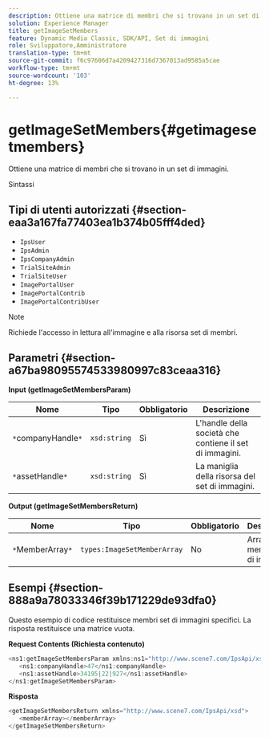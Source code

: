 ```yaml
---
description: Ottiene una matrice di membri che si trovano in un set di immagini.
solution: Experience Manager
title: getImageSetMembers
feature: Dynamic Media Classic, SDK/API, Set di immagini
role: Sviluppatore,Amministratore
translation-type: tm+mt
source-git-commit: f6c97606d7a4209427316d7367013ad9585a5cae
workflow-type: tm+mt
source-wordcount: '103'
ht-degree: 13%

---
```



# getImageSetMembers{#getimagesetmembers}

Ottiene una matrice di membri che si trovano in un set di immagini.

Sintassi

## Tipi di utenti autorizzati {#section-eaa3a167fa77403ea1b374b05fff4ded}

* `IpsUser`
* `IpsAdmin`
* `IpsCompanyAdmin`
* `TrialSiteAdmin`
* `TrialSiteUser`
* `ImagePortalUser`
* `ImagePortalContrib`
* `ImagePortalContribUser`

>[!NOTE]
>
>Richiede l&#39;accesso in lettura all&#39;immagine e alla risorsa set di membri.

## Parametri {#section-a67ba98095574533980997c83ceaa316}

**Input (getImageSetMembersParam)**

| Nome | Tipo | Obbligatorio | Descrizione |
|---|---|---|---|
| `*`companyHandle`*` | `xsd:string` | Sì | L&#39;handle della società che contiene il set di immagini. |
| `*`assetHandle`*` | `xsd:string` | Sì | La maniglia della risorsa del set di immagini. |

**Output (getImageSetMembersReturn)**

| Nome | Tipo | Obbligatorio | Descrizione |
|---|---|---|---|
| `*`MemberArray`*` | `types:ImageSetMemberArray` | No | Array di membri set di immagini. |

## Esempi {#section-888a9a78033346f39b171229de93dfa0}

Questo esempio di codice restituisce membri set di immagini specifici. La risposta restituisce una matrice vuota.

**Request Contents (Richiesta contenuto)**

```java
<ns1:getImageSetMembersParam xmlns:ns1="http://www.scene7.com/IpsApi/xsd">
   <ns1:companyHandle>47</ns1:companyHandle>
   <ns1:assetHandle>34195|22|927</ns1:assetHandle>
</ns1:getImageSetMembersParam>
```

**Risposta**

```java
<getImageSetMembersReturn xmlns="http://www.scene7.com/IpsApi/xsd">
   <memberArray></memberArray>
</getImageSetMembersReturn>
```

